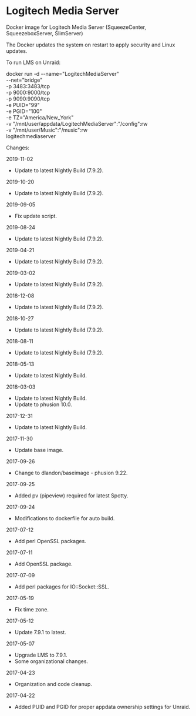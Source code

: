 # Logitech Media Server

Docker image for Logitech Media Server (SqueezeCenter, SqueezeboxServer, SlimServer)

The Docker updates the system on restart to apply security and Linux updates.

To run LMS on Unraid:

docker run -d --name="LogitechMediaServer" \
--net="bridge" \
-p 3483:3483/tcp \
-p 9000:9000/tcp \
-p 9090:9090/tcp \
-e PUID="99" \
-e PGID="100" \
-e TZ="America/New_York" \
-v "/mnt/user/appdata/LogitechMediaServer":"/config":rw \
-v "/mnt/user/Music":"/music":rw \
logitechmediaserver

Changes:

2019-11-02
- Update to latest Nightly Build (7.9.2).

2019-10-20
- Update to latest Nightly Build (7.9.2).

2019-09-05
- Fix update script.

2019-08-24
- Update to latest Nightly Build (7.9.2).

2019-04-21
- Update to latest Nightly Build (7.9.2).

2019-03-02
- Update to latest Nightly Build (7.9.2).

2018-12-08
- Update to latest Nightly Build (7.9.2).

2018-10-27
- Update to latest Nightly Build (7.9.2).

2018-08-11
- Update to latest Nightly Build (7.9.2).

2018-05-13
- Update to latest Nightly Build.

2018-03-03
- Update to latest Nightly Build.
- Update to phusion 10.0.

2017-12-31
- Update to latest Nightly Build.

2017-11-30
- Update base image.

2017-09-26
- Change to dlandon/baseimage - phusion 9.22.

2017-09-25
- Added pv (pipeview) required for latest Spotty.

2017-09-24
- Modifications to dockerfile for auto build.

2017-07-12
- Add perl OpenSSL packages.

2017-07-11
- Add OpenSSL package.

2017-07-09
- Add perl packages for IO::Socket::SSL.

2017-05-19
- Fix time zone.

2017-05-12
- Update 7.9.1 to latest.

2017-05-07
- Upgrade LMS to 7.9.1.
- Some organizational changes.

2017-04-23
- Organization and code cleanup.

2017-04-22
- Added PUID and PGID for proper appdata ownership settings for Unraid.
